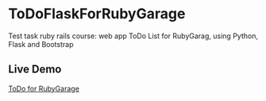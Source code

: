 ToDoFlaskForRubyGarage
=========================
Test task ruby rails course: web app ToDo List for RubyGarag, using Python, Flask and Bootstrap

Live Demo
----------
[ToDo for RubyGarage](https://todo-for-test.herokuapp.com)
